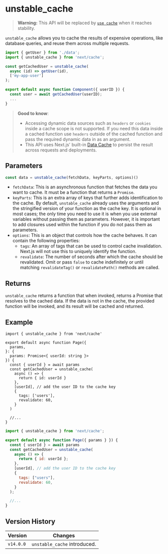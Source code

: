 # unstable_cache

> **Warning:** This API will be replaced by [`use cache`](/docs/app/api-reference/directives/use-cache.md) when it reaches stability.

`unstable_cache` allows you to cache the results of expensive operations, like database queries, and reuse them across multiple requests.

```jsx
import { getUser } from './data';
import { unstable_cache } from 'next/cache';

const getCachedUser = unstable_cache(
  async (id) => getUser(id),
  ['my-app-user']
);

export default async function Component({ userID }) {
  const user = await getCachedUser(userID);
  ...
}
```

> **Good to know**:
>
> * Accessing dynamic data sources such as `headers` or `cookies` inside a cache scope is not supported. If you need this data inside a cached function use `headers` outside of the cached function and pass the required dynamic data in as an argument.
> * This API uses Next.js' built-in [Data Cache](/docs/app/guides/caching.md#data-cache) to persist the result across requests and deployments.

## Parameters

```jsx
const data = unstable_cache(fetchData, keyParts, options)()
```

* `fetchData`: This is an asynchronous function that fetches the data you want to cache. It must be a function that returns a `Promise`.
* `keyParts`: This is an extra array of keys that further adds identification to the cache. By default, `unstable_cache` already uses the arguments and the stringified version of your function as the cache key. It is optional in most cases; the only time you need to use it is when you use external variables without passing them as parameters. However, it is important to add closures used within the function if you do not pass them as parameters.
* `options`: This is an object that controls how the cache behaves. It can contain the following properties:
  * `tags`: An array of tags that can be used to control cache invalidation. Next.js will not use this to uniquely identify the function.
  * `revalidate`: The number of seconds after which the cache should be revalidated. Omit or pass `false` to cache indefinitely or until matching `revalidateTag()` or `revalidatePath()` methods are called.

## Returns

`unstable_cache` returns a function that when invoked, returns a Promise that resolves to the cached data. If the data is not in the cache, the provided function will be invoked, and its result will be cached and returned.

## Example

```tsx filename="app/page.tsx" switcher
import { unstable_cache } from 'next/cache'

export default async function Page({
  params,
}: {
  params: Promise<{ userId: string }>
}) {
  const { userId } = await params
  const getCachedUser = unstable_cache(
    async () => {
      return { id: userId }
    },
    [userId], // add the user ID to the cache key
    {
      tags: ['users'],
      revalidate: 60,
    }
  )

  //...
}
```

```jsx filename="app/page.jsx" switcher
import { unstable_cache } from 'next/cache';

export default async function Page({ params } }) {
  const { userId } = await params
  const getCachedUser = unstable_cache(
    async () => {
      return { id: userId };
    },
    [userId], // add the user ID to the cache key
    {
      tags: ["users"],
      revalidate: 60,
    }
  );

  //...
}
```

## Version History

| Version   | Changes                      |
| --------- | ---------------------------- |
| `v14.0.0` | `unstable_cache` introduced. |

